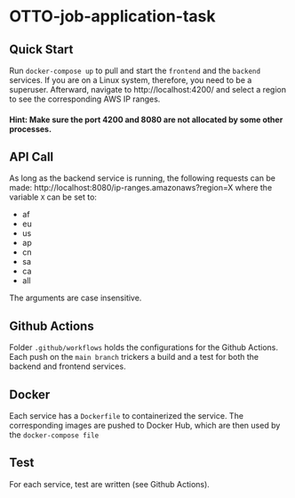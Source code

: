 # OTTO-job-application-task

## Quick Start
Run `docker-compose up` to pull and start the `frontend` and the `backend` services. If you are on a Linux system, therefore, you need to be a superuser. Afterward, navigate to http://localhost:4200/ and select a region to see the corresponding AWS IP ranges.

#### Hint: Make sure the port 4200 and 8080 are not allocated by some other processes.

## API Call
As long as the backend service is running, the following requests can be made:
http://localhost:8080/ip-ranges.amazonaws?region=X where the variable `X` can be set to: 
  * af 
  * eu
  * us
  * ap
  * cn
  * sa
  * ca
  * all
  
  The arguments are case insensitive.

## Github Actions
Folder `.github/workflows` holds the configurations for the Github Actions.  Each push on the `main branch` trickers a build and a test for both the  backend and frontend services.


## Docker
Each service has a `Dockerfile` to containerized the service. The corresponding images are pushed to Docker Hub, which are then used by the `docker-compose file`

## Test
For each service, test are written (see Github Actions).

